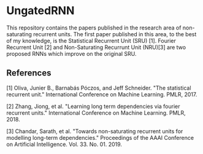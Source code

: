 # UngatedRNN
This repository contains the papers published in the research area of non-saturating recurrent units. The first paper published in this area, to the best of my knowledge, is the Statistical Recurrent Unit (SRU) [1]. Fourier Recurrent Unit [2] and Non-Saturating Recurrunt Unit (NRU)[3] are two proposed RNNs which improve on the original SRU.

## References
[1] Oliva, Junier B., Barnabás Póczos, and Jeff Schneider. "The statistical recurrent unit." International Conference on Machine Learning. PMLR, 2017.

[2] Zhang, Jiong, et al. "Learning long term dependencies via fourier recurrent units." International Conference on Machine Learning. PMLR, 2018.

[3] Chandar, Sarath, et al. "Towards non-saturating recurrent units for modelling long-term dependencies." Proceedings of the AAAI Conference on Artificial Intelligence. Vol. 33. No. 01. 2019.